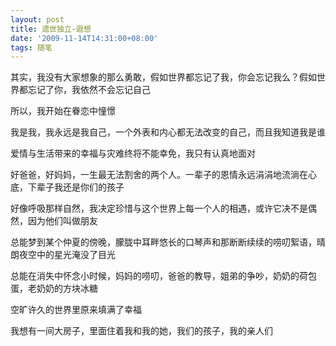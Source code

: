 ```yaml
---
layout: post
title: 遗世独立-遐想
date: '2009-11-14T14:31:00+08:00'
tags: 随笔
---
```


其实，我没有大家想象的那么勇敢，假如世界都忘记了我，你会忘记我么？假如世界都忘记了你，我依然不会忘记自己

所以，我开始在眷恋中憧憬

我是我，我永远是我自己，一个外表和内心都无法改变的自己，而且我知道我是谁

爱情与生活带来的幸福与灾难终将不能幸免，我只有认真地面对

好爸爸，好妈妈，一生最无法割舍的两个人。一辈子的恩情永远涓涓地流淌在心底，下辈子我还是你们的孩子

好像呼吸那样自然，我决定珍惜与这个世界上每一个人的相遇，或许它决不是偶然，因为他们叫做朋友

总能梦到某个仲夏的傍晚，朦胧中耳畔悠长的口琴声和那断断续续的唠叨絮语，晴朗夜空中的星光淹没了目光

总能在消失中怀念小时候，妈妈的唠叨，爸爸的教导，姐弟的争吵，奶奶的荷包蛋，老奶奶的方块冰糖

空旷许久的世界里原来填满了幸福

我想有一间大房子，里面住着我和我的她，我们的孩子，我的亲人们
